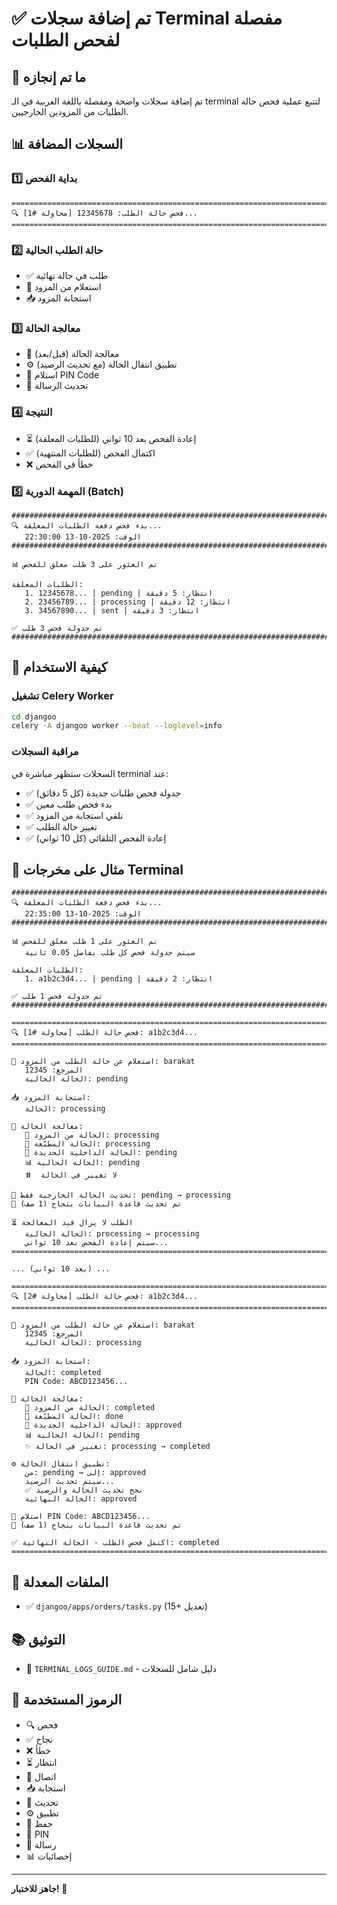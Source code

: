 # ✅ تم إضافة سجلات Terminal مفصلة لفحص الطلبات

## 🎯 ما تم إنجازه

تم إضافة سجلات واضحة ومفصلة باللغة العربية في الـ terminal لتتبع عملية فحص حالة الطلبات من المزودين الخارجيين.

## 📊 السجلات المضافة

### 1️⃣ بداية الفحص
```
====================================================================================================
🔍 [محاولة #1] فحص حالة الطلب: 12345678...
====================================================================================================
```

### 2️⃣ حالة الطلب الحالية
- ✅ طلب في حالة نهائية
- 📡 استعلام من المزود
- 📥 استجابة المزود

### 3️⃣ معالجة الحالة
- 🔄 معالجة الحالة (قبل/بعد)
- ⚙️ تطبيق انتقال الحالة (مع تحديث الرصيد)
- 🔑 استلام PIN Code
- 💬 تحديث الرسالة

### 4️⃣ النتيجة
- ⏳ إعادة الفحص بعد 10 ثواني (للطلبات المعلقة)
- ✅ اكتمال الفحص (للطلبات المنتهية)
- ❌ خطأ في الفحص

### 5️⃣ المهمة الدورية (Batch)
```
####################################################################################################
🔍 بدء فحص دفعة الطلبات المعلقة...
   الوقت: 2025-10-13 22:30:00
####################################################################################################

📊 تم العثور على 3 طلب معلق للفحص

الطلبات المعلقة:
   1. 12345678... | pending | انتظار: 5 دقيقة
   2. 23456789... | processing | انتظار: 12 دقيقة
   3. 34567890... | sent | انتظار: 3 دقيقة

✅ تم جدولة فحص 3 طلب
####################################################################################################
```

## 🚀 كيفية الاستخدام

### تشغيل Celery Worker
```bash
cd djangoo
celery -A djangoo worker --beat --loglevel=info
```

### مراقبة السجلات
السجلات ستظهر مباشرة في terminal عند:
- ✅ جدولة فحص طلبات جديدة (كل 5 دقائق)
- ✅ بدء فحص طلب معين
- ✅ تلقي استجابة من المزود
- ✅ تغيير حالة الطلب
- ✅ إعادة الفحص التلقائي (كل 10 ثواني)

## 📝 مثال على مخرجات Terminal

```
####################################################################################################
🔍 بدء فحص دفعة الطلبات المعلقة...
   الوقت: 2025-10-13 22:35:00
####################################################################################################

📊 تم العثور على 1 طلب معلق للفحص
   سيتم جدولة فحص كل طلب بفاصل 0.05 ثانية

الطلبات المعلقة:
   1. a1b2c3d4... | pending | انتظار: 2 دقيقة

✅ تم جدولة فحص 1 طلب
####################################################################################################

====================================================================================================
🔍 [محاولة #1] فحص حالة الطلب: a1b2c3d4...
====================================================================================================

📡 استعلام عن حالة الطلب من المزود: barakat
   المرجع: 12345
   الحالة الحالية: pending

📥 استجابة المزود:
   الحالة: processing

🔄 معالجة الحالة:
   📌 الحالة من المزود: processing
   📌 الحالة المطبّعة: processing
   📌 الحالة الداخلية الجديدة: pending
   📊 الحالة الحالية: pending
   ⏸️  لا تغيير في الحالة

🔄 تحديث الحالة الخارجية فقط: pending → processing
💾 تم تحديث قاعدة البيانات بنجاح (1 صف)

⏳ الطلب لا يزال قيد المعالجة
   الحالة الحالية: processing → processing
   سيتم إعادة الفحص بعد 10 ثواني...
====================================================================================================

... (بعد 10 ثواني) ...

====================================================================================================
🔍 [محاولة #2] فحص حالة الطلب: a1b2c3d4...
====================================================================================================

📡 استعلام عن حالة الطلب من المزود: barakat
   المرجع: 12345
   الحالة الحالية: processing

📥 استجابة المزود:
   الحالة: completed
   PIN Code: ABCD123456...

🔄 معالجة الحالة:
   📌 الحالة من المزود: completed
   📌 الحالة المطبّعة: done
   📌 الحالة الداخلية الجديدة: approved
   📊 الحالة الحالية: pending
   ✨ تغيير في الحالة: processing → completed

⚙️ تطبيق انتقال الحالة:
   من: pending → إلى: approved
   سيتم تحديث الرصيد...
   ✅ نجح تحديث الحالة والرصيد
   الحالة النهائية: approved

🔑 استلام PIN Code: ABCD123456...
💾 تم تحديث قاعدة البيانات بنجاح (1 صف)

✅ اكتمل فحص الطلب - الحالة النهائية: completed
====================================================================================================
```

## 📁 الملفات المعدلة
- ✅ `djangoo/apps/orders/tasks.py` (15+ تعديل)

## 📚 التوثيق
- 📄 `TERMINAL_LOGS_GUIDE.md` - دليل شامل للسجلات

## 🎨 الرموز المستخدمة
- 🔍 فحص
- ✅ نجاح
- ❌ خطأ
- ⏳ انتظار
- 📡 اتصال
- 📥 استجابة
- 🔄 تحديث
- ⚙️ تطبيق
- 💾 حفظ
- 🔑 PIN
- 💬 رسالة
- 📊 إحصائيات

---
**جاهز للاختبار! 🚀**
